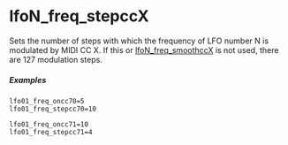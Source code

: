 ---
---
# lfoN_freq_stepccX

Sets the number of steps with which the frequency of LFO number N is modulated
by MIDI CC X. If this or [lfoN_freq_smoothccX](lfoN_freq_smoothccX) is not used,
there are 127 modulation steps.

##### Examples

```
lfo01_freq_oncc70=5
lfo01_freq_stepcc70=10

lfo01_freq_oncc71=10
lfo01_freq_stepcc71=4
```
